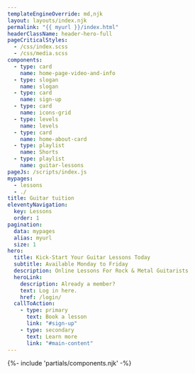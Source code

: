```yaml
---
templateEngineOverride: md,njk
layout: layouts/index.njk
permalink: "{{ myurl }}/index.html"
headerClassName: header-hero-full
pageCriticalStyles:
  - /css/index.scss
  - /css/media.scss
components:
  - type: card
    name: home-page-video-and-info
  - type: slogan
    name: slogan
  - type: card
    name: sign-up
  - type: card
    name: icons-grid
  - type: levels
    name: levels
  - type: card
    name: home-about-card
  - type: playlist
    name: Shorts
  - type: playlist
    name: guitar-lessons
pageJs: /scripts/index.js
mypages:
  - lessons
  - ./
title: Guitar tuition
eleventyNavigation:
  key: Lessons
  order: 1
pagination:
  data: mypages
  alias: myurl
  size: 1
hero:
  title: Kick-Start Your Guitar Lessons Today
  subtitle: Available Monday to Friday
  description: Online Lessons For Rock & Metal Guitarists
  heroLink:
    description: Already a member?
    text: Log in here.
    href: /login/
  callToAction:
    - type: primary
      text: Book a lesson
      link: "#sign-up"
    - type: secondary
      text: Learn more
      link: "#main-content"
---
```


{%- include 'partials/components.njk' -%}

